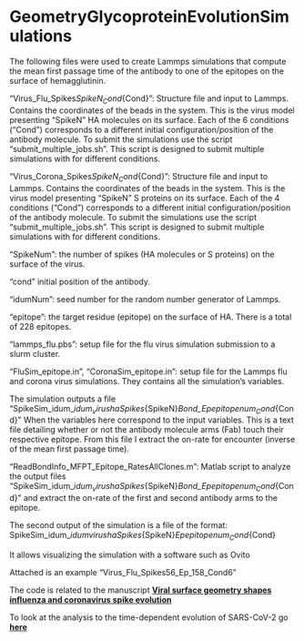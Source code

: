 # GeometryGlycoproteinEvolutionSimulations


The following files were used to create Lammps simulations that compute the mean first passage time of the antibody to one of the epitopes on the surface of hemagglutinin.

“Virus_Flu_Spikes${ SpikeN}_Cond${Cond}”: Structure file and input to Lammps. Contains the coordinates of the beads in the system. This is the virus model presenting “SpikeN” HA molecules on its surface. Each of the 6 conditions (“Cond”) corresponds to a different initial configuration/position of the antibody molecule.
To submit the simulations use the script “submit_multiple_jobs.sh”. This script is designed to submit multiple simulations with for different conditions.

“Virus_Corona_Spikes${SpikeN}_Cond${Cond}”: Structure file and input to Lammps. Contains the coordinates of the beads in the system. This is the virus model presenting “SpikeN” S proteins on its surface. Each of the 4 conditions (“Cond”) corresponds to a different initial configuration/position of the antibody molecule.
To submit the simulations use the script “submit_multiple_jobs.sh”. This script is designed to submit multiple simulations with for different conditions.

“SpikeNum”: the number of spikes (HA molecules or S proteins) on the surface of the virus.

“cond” initial position of the antibody.

“idumNum”: seed number for the random number generator of Lammps.

“epitope”: the target residue (epitope) on the surface of HA. There is a total of 228 epitopes.

“lammps_flu.pbs”: setup file for the flu virus simulation submission to a slurm cluster.

“FluSim_epitope.in”, “CoronaSim_epitope.in”: setup file for the Lammps flu and corona virus simulations. They contains all the simulation’s variables.

The simulation outputs a file “SpikeSim_idum_${idum}_virushaSpikes${SpikeN}_Bond_Ep_${epitopenum}_Cond${Cond}”
When the variables here correspond to the input variables. This is a text file detailing whether or not the antibody molecule arms (Fab) touch their respective epitope. From this file I extract the on-rate for encounter (inverse of the mean first passage time).

“ReadBondInfo_MFPT_Epitope_RatesAllClones.m”: Matlab script to analyze the output files “SpikeSim_idum_${idum}_virushaSpikes${SpikeN}_Bond_Ep_${epitopenum}_Cond${Cond}” and extract the on-rate of the first and second antibody arms to the epitope.

The second output of the simulation is a file of the format:
SpikeSim_idum_${idum}virushaSpikes${SpikeN}_Ep_${epitopenum}_Cond${Cond}

It allows visualizing the simulation with a software such as Ovito

Attached is an example “Virus_Flu_Spikes56_Ep_158_Cond6”


The code is related to the manuscript [**Viral surface geometry shapes influenza and coronavirus spike evolution**](https://www.biorxiv.org/content/10.1101/2020.10.20.347641v1)

To look at the analysis to the time-dependent evolution of SARS-CoV-2 go [**here**](https://amitaiassaf.github.io/SpikeGeometry/SARSCoV2EvoT.html)
